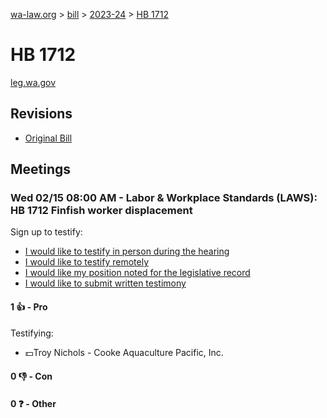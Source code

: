 [wa-law.org](/) > [bill](/bill/) > [2023-24](/bill/2023-24/) > [HB 1712](/bill/2023-24/hb/1712/)

# HB 1712
[leg.wa.gov](https://app.leg.wa.gov/billsummary?BillNumber=1712&Year=2023&Initiative=false)

## Revisions
* [Original Bill](1/)

## Meetings
### Wed 02/15 08:00 AM - Labor & Workplace Standards (LAWS): HB 1712 Finfish worker displacement
Sign up to testify:
* [I would like to testify in person during the hearing](https://app.leg.wa.gov/csi/Testifier/Add?chamber=House&mId=30784&aId=151604&caId=21428&tId=1)
* [I would like to testify remotely](https://app.leg.wa.gov/csi/Testifier/Add?chamber=House&mId=30784&aId=151604&caId=21428&tId=2)
* [I would like my position noted for the legislative record](https://app.leg.wa.gov/csi/Testifier/Add?chamber=House&mId=30784&aId=151604&caId=21428&tId=3)
* [I would like to submit written testimony](https://app.leg.wa.gov/csi/Testifier/Add?chamber=House&mId=30784&aId=151604&caId=21428&tId=4)

#### 1 👍 - Pro
Testifying:
* 💵Troy Nichols - Cooke Aquaculture Pacific, Inc.

#### 0 👎 - Con

#### 0 ❓ - Other
